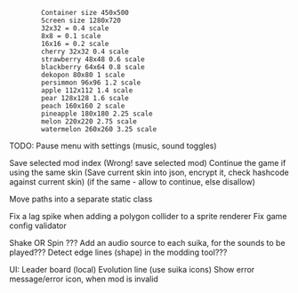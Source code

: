 ﻿            Container size 450x500
            Screen size 1280x720
            32x32 = 0.4 scale
            8x8 = 0.1 scale
            16x16 = 0.2 scale
            cherry 32x32 0.4 scale
            strawberry 48x48 0.6 scale
            blackberry 64x64 0.8 scale
            dekopon 80x80 1 scale
            persimmon 96x96 1.2 scale
            apple 112x112 1.4 scale
            pear 128x128 1.6 scale
            peach 160x160 2 scale
            pineapple 180x180 2.25 scale
            melon 220x220 2.75 scale
            watermelon 260x260 3.25 scale

TODO:
Pause menu with settings (music, sound toggles)

Save selected mod index (Wrong! save selected mod)
Continue the game if using the same skin
(Save current skin into json, encrypt it, check hashcode against current skin)
(if the same - allow to continue, else disallow)


Move paths into a separate static class


Fix a lag spike when adding a polygon collider to a sprite renderer
Fix game config validator

Shake OR Spin ???
Add an audio source to each suika, for the sounds to be played???
Detect edge lines (shape) in the modding tool???

UI:
Leader board (local)
Evolution line (use suika icons)
Show error message/error icon, when mod is invalid